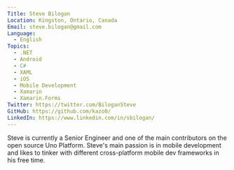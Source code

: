 ```yaml
---
Title: Steve Bilogan
Location: Kingston, Ontario, Canada
Email: steve.bilogan@gmail.com
Language:
  - English
Topics:
  - .NET
  - Android
  - C#
  - XAML
  - iOS
  - Mobile Development
  - Xamarin
  - Xamarin.Forms
Twitter: https://twitter.com/BiloganSteve
GitHub: https://github.com/kazo0/
LinkedIn: https://www.linkedin.com/in/sbilogan/
---
```

Steve is currently a Senior Engineer and one of the main contributors on the open source Uno Platform. Steve's main passion is in mobile development and likes to tinker with different cross-platform mobile dev frameworks in his free time.
